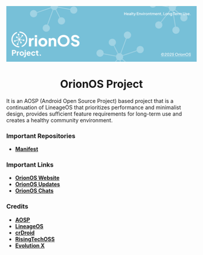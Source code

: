 ![banner](https://github.com/OrionOS-Project/.github/blob/main/profile/banner/orion-organization-profile.png)

<h1 align="center">OrionOS Project</h1>

<p> It is an AOSP (Android Open Source Project) based project that is a continuation of LineageOS that prioritizes performance and minimalist design, provides sufficient feature requirements for long-term use and creates a healthy community environment.
</p>

### Important Repositories
- [**Manifest**](https://github.com/OrionOS-Project/manifest)

### Important Links
- [**OrionOS Website**](https://orionos.tech)
- [**OrionOS Updates**](https://t.me/OrionOS_Update)
- [**OrionOS Chats**](https://t.me/OrionOS_prjkt)

### Credits
- [**AOSP**](https://source.android.com/?hl=id)
- [**LineageOS**](https://github.com/LineageOS)
- [**crDroid**](https://github.com/crdroidandroid)
- [**RisingTechOSS**](https://github.com/RisingTechOSS)
- [**Evolution X**](https://github.com/Evolution-X)
